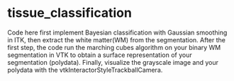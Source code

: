 # tissue_classification

Code here first implement Bayesian classification with Gaussian smoothing in ITK, then extract the white matter(WM) from 
the segmentation. After the first step, the code run the marching cubes algorithm on your binary WM segmentation in VTK 
to obtain a surface representation of your segmentation (polydata). Finally, visualize the grayscale image and your polydata
with the vtkInteractorStyleTrackballCamera. 
